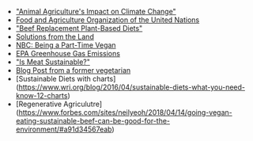 - ["Animal Agriculture's Impact on Climate Change"](https://climatenexus.org/climate-issues/food/animal-agricultures-impact-on-climate-change/)
- [Food and Agriculture Organization of the United Nations](http://www.fao.org/faostat/en/#home)
- ["Beef Replacement Plant-Based Diets"](https://pubs.acs.org/doi/abs/10.1021/acs.est.6b01006)
- [Solutions from the Land](https://www.sfldialogue.net)
- [NBC: Being a Part-Time Vegan](https://www.nbcnews.com/better/health/why-mark-bittman-wants-you-be-part-time-vegan-ncna889916)
- [EPA Greenhouse Gas Emissions](https://www.epa.gov/ghgemissions/inventory-us-greenhouse-gas-emissions-and-sinks)
- ["Is Meat Sustainable?"](http://www.worldwatch.org/node/549) 
- [Blog Post from a former vegetarian](https://www.greenpeace.org.au/blog/sustainable-meat-eating/)
- [Sustainable Diets with charts] (https://www.wri.org/blog/2016/04/sustainable-diets-what-you-need-know-12-charts)
- [Regenerative Agriculutre] (https://www.forbes.com/sites/neilyeoh/2018/04/14/going-vegan-eating-sustainable-beef-can-be-good-for-the-environment/#a91d34567eab)

